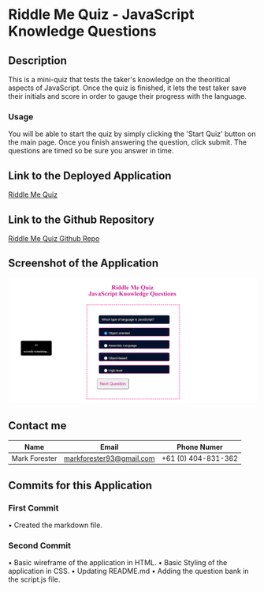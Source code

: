 # Riddle Me Quiz - JavaScript Knowledge Questions

## Description

This is a mini-quiz that tests the taker's knowledge on the theoritical aspects of JavaScript. Once the quiz is finished, it lets the test taker save their initials and score in order to gauge their progress with the language.

### Usage

You will be able to start the quiz by simply clicking the 'Start Quiz' button on the main page. Once you finish answering the question, click submit. The questions are timed so be sure you answer in time.

## Link to the Deployed Application

[Riddle Me Quiz](//URL//)

## Link to the Github Repository

[Riddle Me Quiz Github Repo](https://github.com/Forester93/riddle-me-quiz/)

## Screenshot of the Application

![Screenshot of the page](./assets/images/screenshot.png)

## Contact me

| Name          | Email                    | Phone Numer         |
| ------------- | ------------------------ | ------------------- |
| Mark Forester | markforester93@gmail.com | +61 (0) 404-831-362 |

## Commits for this Application

### First Commit

• Created the markdown file.

### Second Commit

• Basic wireframe of the application in HTML.
• Basic Styling of the application in CSS.
• Updating README.md
• Adding the question bank in the script.js file.
